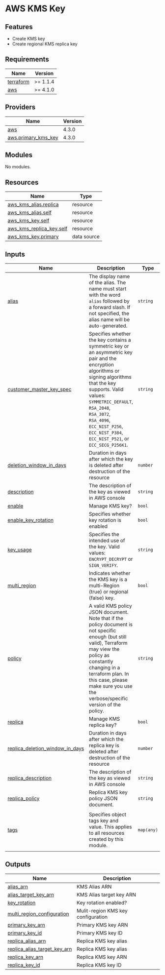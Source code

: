# AWS KMS Key

## Features

- Create KMS key
- Create regional KMS replica key

<!-- BEGINNING OF PRE-COMMIT-TERRAFORM DOCS HOOK -->
## Requirements

| Name | Version |
|------|---------|
| <a name="requirement_terraform"></a> [terraform](#requirement\_terraform) | >= 1.1.4 |
| <a name="requirement_aws"></a> [aws](#requirement\_aws) | >= 4.1.0 |

## Providers

| Name | Version |
|------|---------|
| <a name="provider_aws"></a> [aws](#provider\_aws) | 4.3.0 |
| <a name="provider_aws.primary_kms_key"></a> [aws.primary\_kms\_key](#provider\_aws.primary\_kms\_key) | 4.3.0 |

## Modules

No modules.

## Resources

| Name | Type |
|------|------|
| [aws_kms_alias.replica](https://registry.terraform.io/providers/hashicorp/aws/latest/docs/resources/kms_alias) | resource |
| [aws_kms_alias.self](https://registry.terraform.io/providers/hashicorp/aws/latest/docs/resources/kms_alias) | resource |
| [aws_kms_key.self](https://registry.terraform.io/providers/hashicorp/aws/latest/docs/resources/kms_key) | resource |
| [aws_kms_replica_key.self](https://registry.terraform.io/providers/hashicorp/aws/latest/docs/resources/kms_replica_key) | resource |
| [aws_kms_key.primary](https://registry.terraform.io/providers/hashicorp/aws/latest/docs/data-sources/kms_key) | data source |

## Inputs

| Name | Description | Type | Default | Required |
|------|-------------|------|---------|:--------:|
| <a name="input_alias"></a> [alias](#input\_alias) | The display name of the alias. The name must start with the word `alias` followed by a forward slash. If not specified, the alias name will be auto-generated. | `string` | `""` | no |
| <a name="input_customer_master_key_spec"></a> [customer\_master\_key\_spec](#input\_customer\_master\_key\_spec) | Specifies whether the key contains a symmetric key or an asymmetric key pair and the encryption algorithms or signing algorithms that the key supports. Valid values: `SYMMETRIC_DEFAULT`, `RSA_2048`, `RSA_3072`, `RSA_4096`, `ECC_NIST_P256`, `ECC_NIST_P384`, `ECC_NIST_P521`, or `ECC_SECG_P256K1`. | `string` | `"SYMMETRIC_DEFAULT"` | no |
| <a name="input_deletion_window_in_days"></a> [deletion\_window\_in\_days](#input\_deletion\_window\_in\_days) | Duration in days after which the key is deleted after destruction of the resource | `number` | `30` | no |
| <a name="input_description"></a> [description](#input\_description) | The description of the key as viewed in AWS console | `string` | `"KMS master key"` | no |
| <a name="input_enable"></a> [enable](#input\_enable) | Manage KMS key? | `bool` | `true` | no |
| <a name="input_enable_key_rotation"></a> [enable\_key\_rotation](#input\_enable\_key\_rotation) | Specifies whether key rotation is enabled | `bool` | `true` | no |
| <a name="input_key_usage"></a> [key\_usage](#input\_key\_usage) | Specifies the intended use of the key. Valid values: `ENCRYPT_DECRYPT` or `SIGN_VERIFY`. | `string` | `"ENCRYPT_DECRYPT"` | no |
| <a name="input_multi_region"></a> [multi\_region](#input\_multi\_region) | Indicates whether the KMS key is a multi-Region (true) or regional (false) key. | `bool` | `false` | no |
| <a name="input_policy"></a> [policy](#input\_policy) | A valid KMS policy JSON document. Note that if the policy document is not specific enough (but still valid), Terraform may view the policy as constantly changing in a terraform plan. In this case, please make sure you use the verbose/specific version of the policy. | `string` | `" "` | no |
| <a name="input_replica"></a> [replica](#input\_replica) | Manage KMS replica key? | `bool` | `false` | no |
| <a name="input_replica_deletion_window_in_days"></a> [replica\_deletion\_window\_in\_days](#input\_replica\_deletion\_window\_in\_days) | Duration in days after which the replica key is deleted after destruction of the resource | `number` | `30` | no |
| <a name="input_replica_description"></a> [replica\_description](#input\_replica\_description) | The description of the key as viewed in AWS console | `string` | `"Multi-Region replica KMS key"` | no |
| <a name="input_replica_policy"></a> [replica\_policy](#input\_replica\_policy) | Replica KMS key policy JSON document. | `string` | `null` | no |
| <a name="input_tags"></a> [tags](#input\_tags) | Specifies object tags key and value. This applies to all resources created by this module. | `map(any)` | <pre>{<br>  "Environment": "infra",<br>  "Product": "security",<br>  "Team": "devops",<br>  "Terraform": true<br>}</pre> | no |

## Outputs

| Name | Description |
|------|-------------|
| <a name="output_alias_arn"></a> [alias\_arn](#output\_alias\_arn) | KMS Alias ARN |
| <a name="output_alias_target_key_arn"></a> [alias\_target\_key\_arn](#output\_alias\_target\_key\_arn) | KMS Alias target key ARN |
| <a name="output_key_rotation"></a> [key\_rotation](#output\_key\_rotation) | Key rotation enabled? |
| <a name="output_multi_region_configuration"></a> [multi\_region\_configuration](#output\_multi\_region\_configuration) | Mulit-region KMS key configuration |
| <a name="output_primary_key_arn"></a> [primary\_key\_arn](#output\_primary\_key\_arn) | Primary KMS key ARN |
| <a name="output_primary_key_id"></a> [primary\_key\_id](#output\_primary\_key\_id) | Primary KMS key ID |
| <a name="output_replica_alias_arn"></a> [replica\_alias\_arn](#output\_replica\_alias\_arn) | Replica KMS key alias |
| <a name="output_replica_alias_target_key_arn"></a> [replica\_alias\_target\_key\_arn](#output\_replica\_alias\_target\_key\_arn) | Replica KMS key alias |
| <a name="output_replica_key_arn"></a> [replica\_key\_arn](#output\_replica\_key\_arn) | Replica KMS key ARN |
| <a name="output_replica_key_id"></a> [replica\_key\_id](#output\_replica\_key\_id) | Replica KMS key ID |
<!-- END OF PRE-COMMIT-TERRAFORM DOCS HOOK -->
